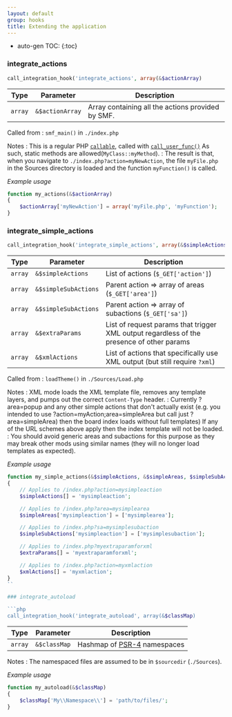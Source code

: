 ```yaml
---
layout: default
group: hooks
title: Extending the application
---
```

* auto-gen TOC:
{:toc}
### integrate_actions

```php
call_integration_hook('integrate_actions', array(&$actionArray)
```

Type|Parameter|Description
---|---|---
`array`|`&$actionArray`|Array containing all the actions provided by SMF.

Called from
: `smf_main()` in `./index.php`

Notes
: This is a regular PHP [`callable`](https://www.php.net/manual/en/language.types.callable.php), called with [`call_user_func()`](https://www.php.net/manual/en/function.call-user-func.php) As such, static methods are allowed(`MyClass::myMethod`).
: The result is that, when you navigate to `./index.php?action=myNewAction`, the file `myFile.php` in the Sources directory is loaded and the function `myFunction()` is called.

*Example usage*

```php
function my_actions(&$actionArray)
{
	$actionArray['myNewAction'] = array('myFile.php', 'myFunction');
}
```

### integrate_simple_actions

```php
call_integration_hook('integrate_simple_actions', array(&$simpleActions, &$simpleAreas, &$simpleSubActions, &$extraParams, &$xmlActions)
```

Type|Parameter|Description
---|---|---
`array`|`&$simpleActions`|List of actions (`$_GET['action']`)
`array`|`&$simpleSubActions`|Parent action => array of areas (`$_GET['area']`)
`array`|`&$simpleSubActions`|Parent action => array of subactions (`$_GET['sa']`)
`array`|`&$extraParams`|List of request params that trigger XML output regardless of the presence of other params
`array`|`&$xmlActions`|List of actions that specifically use XML output (but still require `?xml`)

Called from
: `loadTheme()` in `./Sources/Load.php`

Notes
: XML mode loads the XML template file, removes any template layers, and pumps out the correct `Content-Type` header.
: Currently ?area=popup and any other simple actions that don't actually exist (e.g. you intended to use ?action=myAction;area=simpleArea but call just ?area=simpleArea) then the board index loads without full templates) If any of the URL schemes above apply then the index template will not be loaded.
: You should avoid generic areas and subactions for this purpose as they may break other mods using similar names (they will no longer load templates as expected).

*Example usage*

```php
function my_simple_actions(&$simpleActions, &$simpleAreas, $simpleSubActions, &$extraParams, &$xmlActions)
{
	// Applies to /index.php?action=mysimpleaction
	$simpleActions[] = 'mysimpleaction';

	// Applies to /index.php?area=mysimplearea
	$simpleAreas['mysimpleaction'] = ['mysimplearea'];

	// Applies to /index.php?sa=mysimplesubaction
	$simpleSubActions['mysimpleaction'] = ['mysimplesubaction'];

	// Applies to /index.php?myextraparamforxml
	$extraParams[] = 'myextraparamforxml';

	// Applies to /index.php?action=myxmlaction
	$xmlActions[] = 'myxmlaction';
}
``

### integrate_autoload

```php
call_integration_hook('integrate_autoload', array(&$classMap)
```

Type|Parameter|Description
---|---|---
`array`|`&$classMap`|Hashmap of [PSR-4](https://www.php-fig.org/psr/psr-4/) namespaces

Notes
: The namespaced files are assumed to be in `$sourcedir` (`./Sources`).

*Example usage*
```php
function my_autoload(&$classMap)
{
	$classMap['My\\Namespace\\'] = 'path/to/files/';
}
```
